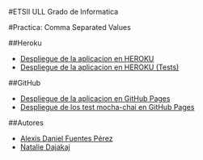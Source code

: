 #ETSII ULL Grado de Informatica

#Practica: Comma Separated Values

##Heroku
* [Despliegue de la aplicacion en HEROKU](https://cvs-alexisnatalie.herokuapp.com/)
* [Despliegue de la aplicacion en HEROKU (Tests)](https://cvs-alexisnatalie.herokuapp.com/test.html)

##GitHub
* [Despliegue de la aplicacion en GitHub Pages](http://ull-esit-gradoii-pl.github.io/localstorage-jquery-underscore-express-sass-heroku-nataliealexis/)
* [Despliegue de los test mocha-chai en GitHub Pages](http://ull-esit-gradoii-pl.github.io/localstorage-jquery-underscore-express-sass-heroku-nataliealexis/test)

##Autores
* [Alexis Daniel Fuentes Pérez](http://alu0100816761.github.io)
* [Natalie Dajakaj](http://alu0100818369.github.io)
